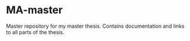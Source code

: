 # MA-master
Master repository for my master thesis. Contains documentation and links to all parts of the thesis.
